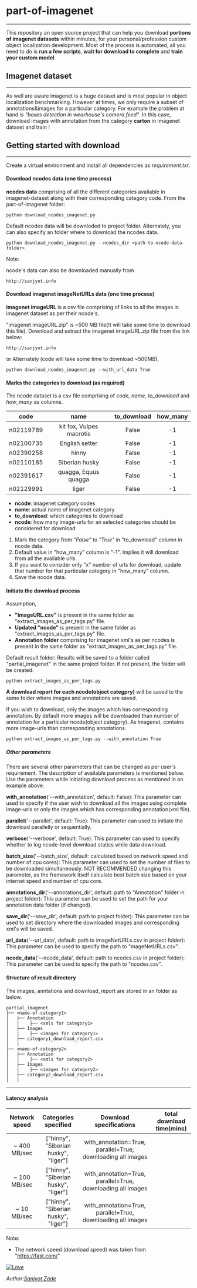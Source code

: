 
# part-of-imagenet 
- - - -

This repository an open source project that can help you download **portions of imagenet datasets** within minutes,
for your personal/profession custom object localization development. Most of the process is automated, all you need 
to do is **run a few scripts**, **wait for download to complete** and **train your custom model**.

## Imagenet dataset
- - - -
As well are aware imagenet is a huge dataset and is most popular in object localization benchmarking. However at
times, we only require a subset of annotations&images for a particular category. For example the problem at hand is 
*"boxes detection in wearhouse's camera feed"*. In this case, download images with annotation from the category 
**carton** in imagenet dataset and train !

## Getting started with download  
- - - -

Create a virtual environment and install all dependencies as *requirement.txt*. 

#### Download ncodes data (one time process)
**ncodes data** comprising of all the different categories available in imagenet-dataset along with their corresponding
category code. From the part-of-imagenet folder:
```
python download_ncodes_imagenet.py
``` 

Default ncodes data will be downloded to project folder. Alternately, you can also specify an folder where to download 
the ncodes data. 
```
python download_ncodes_imagenet.py --ncodes_dir <path-to-ncode-data-folder>
```

Note: 

ncode's data can also be downloaded manually from
```
http://sanjyot.info
```
#### Download imagenet imageNetURLs data (one time process)
**imagenet imageURL** is a csv file comprising of links to all the images in imagenet dataset as per their ncode's.

"imagenet imageURL.zip" is ~500 MB file(It will take some time to download this file). Download and extract the imagenet 
imageURL.zip file from the link below: 
```
http://sanjyot.info
```
or Alternately (code will take some time to download ~500MB), 
```
python download_ncodes_imagenet.py --with_url_data True
```

#### Marks the categories to download (as required)
The ncode dataset is a csv file comprising of *code, name, to_download* and *how_many* as columns. 

| code        |          name              |  to_download |  how_many |
|:-----------:|:--------------------------:|:------------:|:---------:|
| n02119789   | kit fox, Vulpes macrotis   |False         |    -1     |
| n02100735   | English setter	           |False         |    -1     |
| n02390258   | hinny	                   |False         |    -1     |
| n02110185   | Siberian husky	           |False         |    -1     |
| n02391617   | quagga, Equus quagga	   |False         |    -1     |
| n02129991   | liger	                   |False         |    -1     |

- **ncode**:  imagenet category codes
- **name**:  actual name of imagenet category
- **to_download**:  which categories to download
- **ncode**:  how many image-urls for an selected categories should be considered for download

1. Mark the category from *"False"* to *"True"* in "to_download" column in ncode data.
2. Default value in "how_many" column is "-1". Implies it will download from all the available urls.
3. If you want to consider only "x" number of urls for download, update that number for that particular category in "how_many" column. 
4. Save the ncode data.

#### Initiate the download process
Assumption,
- **"imageURL.csv"** is present in the same folder as "extract_images_as_per_tags.py" file.
- **Updated "ncode"** is present in the same folder as "extract_images_as_per_tags.py" file.
- **Annotation folder** comprising for imagenet xml's as per ncodes is present in the same folder as "extract_images_as_per_tags.py" file.  

Default result folder: Results will be saved to a folder called "partial_imagenet" in the same project folder. If not present,
the folder will be created.
```
python extract_images_as_per_tags.py
``` 

**A download report for each ncode(object categpry)** will be saved to the same folder where images and annotations are saved.

If you wish to download, only the images which has corresponding annotation. By default more images will be downloaded than
number of annotation for a particular ncode(object categpry). As imagenet, contains more image-urls than corresponding annotations.

```
python extract_images_as_per_tags.py --with_annotation True
``` 

##### Other parameters
There are several other parameters that can be changed as per user's requirement. The description of available parameters
is mentioned below. Use the parameters while initiating download process as mentioned in an example above.

**with_annotation**('--with_annotation', default: False): This parameter can used to specify if the user wish to download 
all the images using complete image-urls or only the images which has corresponding annotation(xml file).

**parallel**('--parallel', default: True): This parameter can used to initiate the download parallelly or sequentially.

**verbose**('--verbose', default: True): This parameter can used to specify whether to log ncode-level download statics 
while data download.

**batch_size**('--batch_size', default: calculated based on network speed and number of cpu cores): This parameter can used 
to set the number of files to be downloaded simultaneously. NOT RECOMMENDED changing this parameter, as the framework itself
calculate best batch size based on your internet speed and number of cpu core.

**annotations_dir**('--annotations_dir', default: path to "Annotation" folder in project folder): This parameter can be 
used to set the path for your annotation data folder (if changed).

**save_dir**('--save_dir', default: path to project folder): This parameter can be used to set directory where the 
downloaded images and corresponding xml's will be saved.

**url_data**('--url_data', default: path to imageNetURLs.csv in project folder): This parameter can be used to specify the 
path to "mageNetURLs.csv".

**ncode_data**('--ncode_data', default: path to ncodes.csv in project folder): This parameter can be used to specify the 
path to "ncodes.csv".


#### Structure of result directory
The images, anntations and download_report are stored in an folder as below.

```
partial_imagenet
├── <name-of-category1>
│   ├── Annotation
│   |    ├── <xmls for category1>
│   ├── Images
│   |    ├── <images for category1>
│   ├── category1_download_report.csv
│   |    
├── <name-of-category2>
│   ├── Annotation
│   |    ├── <xmls for category2>
│   ├── Images
│   |    ├── <images for category2>
│   ├── category2_download_report.csv
│   |    
```

- - - -

#### Latency analysis  

| Network speed        |          Categories specified         |                 Download specifications                     |  total download time(mins) |
|:--------------------:|:-------------------------------------:|:-----------------------------------------------------------:|:--------------------------:|
|~ 400 MB/sec          | ["hinny", "Siberian husky", "liger"]  | with_annotation=True, parallel=True, downloading all images |                            |
|~ 100 MB/sec          | ["hinny", "Siberian husky", "liger"]  | with_annotation=True, parallel=True, downloading all images |                            |
|~ 10 MB/sec           | ["hinny", "Siberian husky", "liger"]  | with_annotation=True, parallel=True, downloading all images |                            |

Note:
- The network speed (download speed) was taken from "https://fast.com/"

[![Love](https://forthebadge.com/images/badges/built-with-love.svg)](https://github.com/Sanjyot22/CNN-classification-hub)

*Author:[Sanjyot Zade](http://www.sanjyot.info/)*
